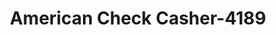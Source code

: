 ---
f_zip-code: 68128
f_state-code: NE
title: American Check Casher-4189
f_phone: 402-738-1010
f_city-only: Vista
f_address: 3415 L Street Stockyards Plz La Vista
f_location-unique-id: '4189'
slug: american-check-casher-4189
updated-on: '2024-05-30T13:46:58.046Z'
created-on: '2024-05-30T13:36:59.803Z'
published-on: '2024-05-30T13:54:32.469Z'
f_city-state: cms/city/vista-ne.md
f_company: cms/company/american-check-casher.md
f_state: cms/state/nebraska.md
layout: '[payday-loan].html'
tags: payday-loan
---